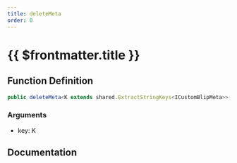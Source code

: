 ```yaml
---
title: deleteMeta
order: 0
---
```


# {{ $frontmatter.title }}

## Function Definition

```ts
public deleteMeta<K extends shared.ExtractStringKeys<ICustomBlipMeta>>(key: K): void;
```

### Arguments

* key: K

## Documentation

<!--@include: ./parts/deleteMeta.md-->
